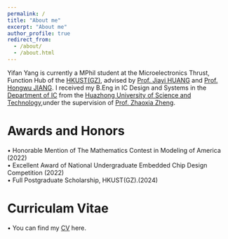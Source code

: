 ```yaml
---
permalink: /
title: "About me"
excerpt: "About me"
author_profile: true
redirect_from: 
  - /about/
  - /about.html
---
```

Yifan Yang is currently a MPhil student at the Microelectronics Thrust, Function Hub of the [HKUST(GZ)](https://www.hkust-gz.edu.cn/zh/?variant=zh-cn), advised by [Prof. Jiayi HUANG](https://jyhuang91.github.io/) and [Prof. Hongwu JIANG](https://hongwujiang.github.io/). 
I received my B.Eng in IC Design and Systems in the [Department of IC](https://ic.hust.edu.cn/index.htm) from the [Huazhong University of Science and Technology](https://www.hust.edu.cn/),under the supervision of [Prof. Zhaoxia Zheng](https://ic.hust.edu.cn/info/1267/2285.htm).

Awards and Honors
======
 • Honorable Mention of The Mathematics Contest in Modeling of America (2022)<br />
 • Excellent Award of National Undergraduate Embedded Chip Design Competition (2022)<br />
 • Full Postgraduate Scholarship, HKUST(GZ).(2024)

Curriculam Vitae
======
 • You can find my [CV](../assets/Brandon_sCV(2).pdf) here.




